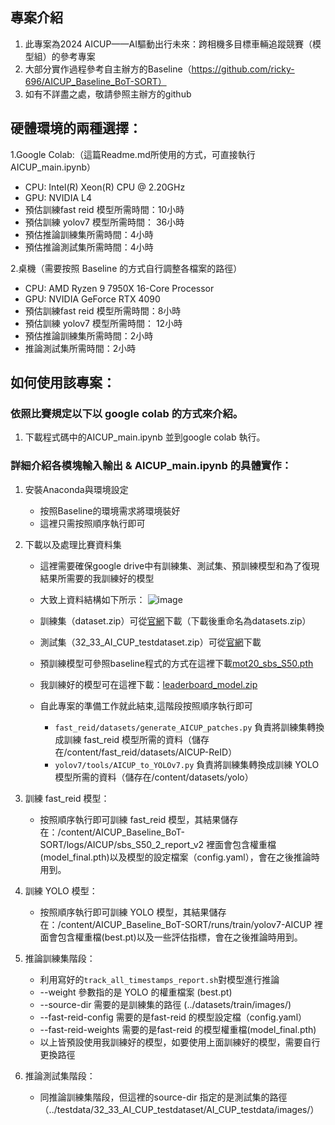 ## 專案介紹
1. 此專案為2024 AICUP——AI驅動出行未來：跨相機多目標車輛追蹤競賽（模型組）的參考專案
2. 大部分實作過程參考自主辦方的Baseline（https://github.com/ricky-696/AICUP_Baseline_BoT-SORT）
3. 如有不詳盡之處，敬請參照主辦方的github

## 硬體環境的兩種選擇：
1.Google Colab:（這篇Readme.md所使用的方式，可直接執行 AICUP_main.ipynb）
- CPU: Intel(R) Xeon(R) CPU @ 2.20GHz
- GPU: NVIDIA L4   
- 預估訓練fast reid 模型所需時間：10小時
- 預估訓練 yolov7 模型所需時間： 36小時
- 預估推論訓練集所需時間：4小時
- 預估推論測試集所需時間：4小時

2.桌機（需要按照 Baseline 的方式自行調整各檔案的路徑）
- CPU: AMD Ryzen 9 7950X 16-Core Processor
- GPU: NVIDIA GeForce RTX 4090
- 預估訓練fast reid 模型所需時間：8小時
- 預估訓練 yolov7 模型所需時間： 12小時
- 預估推論訓練集所需時間：2小時
- 推論測試集所需時間：2小時

## 如何使用該專案：
### 依照比賽規定以下以 google colab 的方式來介紹。
1. 下載程式碼中的AICUP_main.ipynb 並到google colab 執行。
### 詳細介紹各模塊輸入輸出 & AICUP_main.ipynb 的具體實作：
1. 安裝Anaconda與環境設定
    - 按照Baseline的環境需求將環境裝好
    - 這裡只需按照順序執行即可
2. 下載以及處理比賽資料集
    - 這裡需要確保google drive中有訓練集、測試集、預訓練模型和為了復現結果所需要的我訓練好的模型
    - 大致上資料結構如下所示：
    ![image](https://github.com/Leo5307/AICUP_Baseline_BoT-SORT/assets/116941598/964c6851-0377-44c4-ad8c-4f4d09a461ea)

    - 訓練集（dataset.zip）可從[官網](https://tbrain.trendmicro.com.tw/Competitions/Details/33)下載（下載後重命名為datasets.zip）
    - 測試集（32_33_AI_CUP_testdataset.zip）可從[官網](https://tbrain.trendmicro.com.tw/Competitions/Details/33)下載
    - 預訓練模型可參照baseline程式的方式在這裡下載[mot20_sbs_S50.pth](https://drive.google.com/file/d/1KqPQyj6MFyftliBHEIER7m_OrGpcrJwi/view?usp=sharing)
    - 我訓練好的模型可在這裡下載：[leaderboard_model.zip](https://drive.google.com/file/d/1WO7YUq7r0f2Y3P_pfchfKEZz1ITajptc/view?usp=sharing)
    - 自此專案的準備工作就此結束,這階段按照順序執行即可
        - ``` fast_reid/datasets/generate_AICUP_patches.py ``` 負責將訓練集轉換成訓練 fast_reid 模型所需的資料（儲存在/content/fast_reid/datasets/AICUP-ReID）
        - ``` yolov7/tools/AICUP_to_YOLOv7.py ``` 負責將訓練集轉換成訓練 YOLO 模型所需的資料（儲存在/content/datasets/yolo）
3. 訓練 fast_reid 模型：
    - 按照順序執行即可訓練 fast_reid 模型，其結果儲存在：/content/AICUP_Baseline_BoT-SORT/logs/AICUP/sbs_S50_2_report_v2 裡面會包含權重檔(model_final.pth)以及模型的設定檔案（config.yaml），會在之後推論時用到。

4. 訓練 YOLO 模型：
    - 按照順序執行即可訓練 YOLO 模型，其結果儲存在：/content/AICUP_Baseline_BoT-SORT/runs/train/yolov7-AICUP 裡面會包含權重檔(best.pt)以及一些評估指標，會在之後推論時用到。

5. 推論訓練集階段：
    - 利用寫好的``` track_all_timestamps_report.sh ```對模型進行推論
    - --weight 參數指的是 YOLO 的權重檔案 (best.pt)
    - --source-dir 需要的是訓練集的路徑 (../datasets/train/images/)
    - --fast-reid-config 需要的是fast-reid 的模型設定檔（config.yaml）
    - --fast-reid-weights 需要的是fast-reid 的模型權重檔(model_final.pth)
    - 以上皆預設使用我訓練好的模型，如要使用上面訓練好的模型，需要自行更換路徑

6. 推論測試集階段：
    - 同推論訓練集階段，但這裡的source-dir 指定的是測試集的路徑（../testdata/32_33_AI_CUP_testdataset/AI_CUP_testdata/images/）


